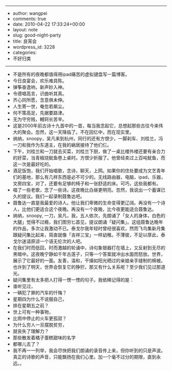 - --
- author: wangpei
- comments: true
- date: 2010-04-22 17:33:24+00:00
- layout: note
- slug: good-night-party
- title: 良宵会
- wordpress_id: 3228
- categories:
- 不好归类
- --
- 不是所有的夜晚都值得用ipad痛苦的虚拟键盘写一篇博客。
- 今日良宴会，欢乐难具陈。
- 弹筝奋逸响，新声妙入神。
- 令德唱高言，识曲听其真。
- 齐心同所愿，含意俱未伸。
- 人生寄一世，奄忽若飙尘。
- 何不策高足，先据要路津。
- 无为守穷贱，轗轲长苦辛。
- 这是2000年前古诗十九首中的一首，每当我念起它，总想起那些古往今来伟大的聚会。忽然，这一天降临了。不在回忆中，而在现实里。
- 纳纳，snoopy，吴凡来到杭州，同行的还有方恨少，一脚刹车、刘桂兰，冯一刀和我作为东道主，在我的蜗居接待了他们仨。
- 下午，刘桂兰和一刀就去买菜，刘桂兰下厨，做了一桌比楼外楼还要有亲合力的好菜，当青椒烧鱿鱼卷上桌时。方恨少折服了。他曾经卖过上百吨鱿鱼，而这一次是最好吃的。
- 酒足饭饱，我们开始唱歌，念诗，聊天，上网。如果你的住处要成为文艺青年们的基地，那么有几样东西是必不可少的。无线路由器，电脑，ipad，乐器，文房四宝，对了，还要有足够的椅子和一张舒适的床。可巧，这些我都有。
- 唱了一些老歌，念了一些诗。这夜晚比白昼更明亮。忽然，我说出一个蓄谋已久的提议。我们一起录制聂鲁达吧。
- 聂鲁达一直是我最爱的诗人。他让我们卑微的生命变得更辽阔。再没有一个诗人，比他们更适合这个夜晚。再没有一个夜晚，比今夜更能适合聂鲁达。
- 纳纳，snoopy, 一刀，吴凡，我，五人依次，先朗诵了「女人的身体，白色的大腿」觉得不过瘾，我们图穷匕首见，提议朗诵「疑问集」。这组聂鲁达晚年的作品，多次让我激动不已。泰戈尔我年轻时曾经很喜欢，然而飞鸟集新月集跟疑问集比起来，简直就像「吉祥三宝」一样幼稚。不薄彼，不足以厚此，泰戈尔迷请原谅一个语无伦次的人吧。
- 在我们时而低回，时而激越的轮诵中，诗句象银器打在墙上，又反射到无尽的黑暗中。这夜晚宁静如千年古莲子，只等一个答案就冲出水面而怒放。世界，展示了它最好的一面。友善，温和，干燥如阳光晒过的亲娘亲手缝制的棉被。也许到了明天，世界会恢复它的狰狞。那又有什么关系呢？至少我们见过那道光。
- 疑问集里有太多把人打得一愣一愣的句子。我依稀记得的是：
- 谁听见过，
- 一辆犯了罪的汽车的忏悔？
- 星期四为什么不说服自己，
- 排在星期五之前？
- 世上可有一种事物，
- 比雨中停止的火车更孤寂？
- 为什么穷人一旦摆脱贫穷，
- 就丧失了理解力？
- 那些散发着橘子蛋糕甜味的名字
- 都哪儿去了？
- 我不再一一列举，我会尽快把我们朗诵的录音传上来，但你听到的只是声波。真正的诗歌的声音，只能飘扬在我们心里。加一个毫不过分的期限，直到永远。。
